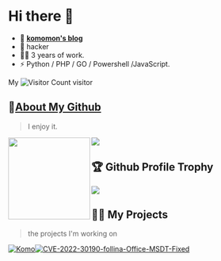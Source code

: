 

<!--
look https://github.com/younger-1/
<h1 align="">
  <a href="https://www.cnblogs.com/forforever/">
    <img src="https://readme-typing-svg.herokuapp.com/?lines=Komomon's%20Page%20!&center=False&size=37">
  </a>
</h1>
-->

# Hi there 👋
- 📖 [**komomon's blog**](https://www.cnblogs.com/forforever/)
- 🔭 hacker
- 👩‍💻 3 years of work.
- ⚡ Python / PHP / GO / Powershell /JavaScript.


My ![Visitor Count](https://profile-counter.glitch.me/Christmas/count.svg) visitor

<!--
<div>
		<a href="https://github.com/anuraghazra/github-readme-stats">
			<img src="https://github-readme-stats.vercel.app/api?username=komomon&show_icons=true&theme=tokyonight"></a>
		<a href="https://github.com/anuraghazra/convoychat">
			<img src="https://github-readme-stats.vercel.app/api/top-langs/?username=komomon&layout=compact&theme=radical">
		</a>
	</div>
-->


## 🌠[About My Github](https://github.com/komomon/)
>  I enjoy it.

<!-- ![My stats](https://github-readme-stats.vercel.app/api?username=younger-1&theme=calm&show_icons=true) -->
<!-- ![Top Langs](https://github-readme-stats.vercel.app/api/top-langs/?username=younger-1&hide=html,css,Jupyter+Notebook,ruby,javascript&theme=calm&langs_count=6) -->
<!--
![Christmas's GitHub stats](https://github-readme-stats.vercel.app/api?username=komomon&show_icons=true&theme=tokyonight)
[![Top Langs](https://github-readme-stats.vercel.app/api/top-langs/?username=komomon&layout=compact&theme=radical)](https://github.com/anuraghazra/github-readme-stats)
-->


<div>
    <img height="165" align="left" src="https://github-readme-stats.vercel.app/api?username=komomon&show_icons=true&theme=radical" />
    <img src="https://github-readme-stats.vercel.app/api/top-langs/?username=komomon&layout=compact&theme=radical" />
    <!--<img src="https://github-readme-stats.vercel.app/api/top-langs/?username=younger-1&hide=html,css,Jupyter+Notebook,ruby,javascript&theme=calm&langs_count=6&layout=compact" />-->
</div>

## 🏆 Github Profile Trophy
<!--![jiangbei](https://github-profile-trophy.vercel.app/?username=komomon&theme=flat&row=1)-->

<img src="https://github-profile-trophy.vercel.app/?username=komomon&theme=flat&row=1"/>


## 🏳‍🌈 My Projects
> the projects I'm working on

[![Komo](https://github-readme-stats.vercel.app/api/pin?username=komomon&repo=Komo&theme=radical)](https://github.com/komomon/Komo)[![CVE-2022-30190-follina-Office-MSDT-Fixed](https://github-readme-stats.vercel.app/api/pin?username=komomon&repo=CVE-2022-30190-follina-Office-MSDT-Fixed&theme=radical)](https://github.com/komomon/CVE-2022-30190-follina-Office-MSDT-Fixed)




